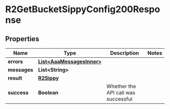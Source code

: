 

# R2GetBucketSippyConfig200Response


## Properties

| Name | Type | Description | Notes |
|------------ | ------------- | ------------- | -------------|
|**errors** | [**List&lt;AaaMessagesInner&gt;**](AaaMessagesInner.md) |  |  |
|**messages** | **List&lt;String&gt;** |  |  |
|**result** | [**R2Sippy**](R2Sippy.md) |  |  |
|**success** | **Boolean** | Whether the API call was successful |  |



